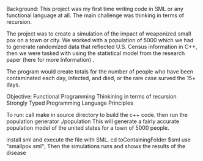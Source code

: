 Background:
This project was my first time writing code in SML or any functional language at all. The main challenge was thinking in terms of recursion.

The project was to create a simulation of the impact of weaponized small pox on a town or city. We worked with a population of 5000 which we had to generate randomized data that reflected U.S. Census information in C++, then we were tasked with using the statistical model from the research paper (here for more Information) .

The program would create totals for the number of people who have been contaminated each day, infected, and died, or the rare case surved the 15+ days.

Objective:
Functional Programming
Thinkining in terms of recursion
Strongly Typed Programming Language Principles



To run:
call make in source directory to build the c++ code.
then run the population generator
./population
This will generate a fairly accurate population model of the united states for a town of 5000 people.

install sml and execute the file with SML.
cd toContainingFolder
$sml
use "smallpox.sml";
Then the simulations runs and shows the results of the disease
